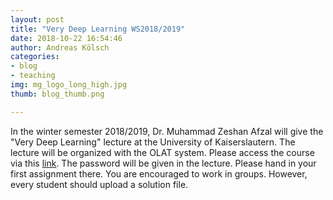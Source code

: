```yaml
---
layout: post
title: "Very Deep Learning WS2018/2019"
date: 2018-10-22 16:54:46
author: Andreas Kölsch
categories:
- blog
- teaching
img: mg_logo_long_high.jpg
thumb: blog_thumb.png

---
```


In the winter semester 2018/2019, Dr. Muhammad Zeshan Afzal will give the "Very Deep Learning" lecture at the University of Kaiserslautern.
The lecture will be organized with the OLAT system. Please access the course via this [link](https://olat.vcrp.de/auth/RepositoryEntry/2169471196). The password will be given in the lecture.
Please hand in your first assignment there. You are encouraged to work in groups. However, every student should upload a solution file.
